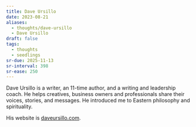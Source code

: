 ```yaml
---
title: Dave Ursillo
date: 2023-08-21
aliases:
  - thoughts/dave-ursillo
  - Dave Ursillo
draft: false
tags:
  - thoughts
  - seedlings
sr-due: 2025-11-13
sr-interval: 398
sr-ease: 250
---
```

Dave Ursillo is a writer, an 11-time author, and a writing and leadership coach. He helps creatives, business owners and professionals share their voices, stories, and messages. He introduced me to Eastern philosophy and spirituality.

His website is [daveursillo.com](https://daveursillo.com).